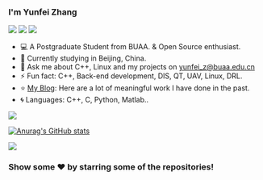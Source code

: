 ### I'm Yunfei Zhang

<img src="https://img.shields.io/badge/-C++-E34F26?style=flat-square&logo=C++&logoColor=white" /> <img src="https://img.shields.io/badge/-Linux-1572B6?style=flat-square&logo=Linux" /> <img src="https://img.shields.io/badge/-DIS-oringe?style=flat-square&logo=DIS" />

- 💻 A Postgraduate Student from BUAA. & Open Source enthusiast.
- 🌱 Currently studying in Beijing, China.
- 💬 Ask me about C++, Linux and my projects on [yunfei_z@buaa.edu.cn](mailto:yunfei_z@buaa.edu.cn)
- ⚡ Fun fact: C++, Back-end development, DIS, QT, UAV, Linux, DRL. 
- ⭐️ [My Blog](https://blog.csdn.net/weixin_43145941?spm=1001.2101.3001.5343): Here are a lot of meaningful work I have done in the past.
- :cyclone: Languages: C++, C, Python, Matlab..
<img src="https://github-profile-trophy.vercel.app/?username=ZYunfeii" />

[![Anurag's GitHub stats](https://github-readme-stats.vercel.app/api?username=ZYunfeii&count_private=true&show_icons=true&theme=radical)](https://github.com/anuraghazra/github-readme-stats)

<img src="https://metrics.lecoq.io/ZYunfeii?template=classic&config.timezone=Asia%2FShanghai">



### Show some ❤️ by starring some of the repositories!
